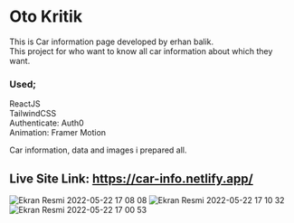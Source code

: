 # Oto Kritik<br>

This is Car information page developed by erhan balik. <br> This project for who want to know all car information about which they want.

### Used; <br>
ReactJS <br>
TailwindCSS <br>
Authenticate: Auth0 <br>
Animation: Framer Motion <br>

Car information, data and images i prepared all. <br>

## Live Site Link: https://car-info.netlify.app/ <br>

![Ekran Resmi 2022-05-22 17 08 08](https://user-images.githubusercontent.com/62326578/169700703-8b2d880b-6c31-4d99-9b61-a6077d518fd7.png)
![Ekran Resmi 2022-05-22 17 10 32](https://user-images.githubusercontent.com/62326578/169700706-9676f883-20c1-4dbc-ba84-e96c6c9e61cf.png)
![Ekran Resmi 2022-05-22 17 00 53](https://user-images.githubusercontent.com/62326578/169700707-550505f4-92dd-4fd9-9a59-d9021297cfad.png)
